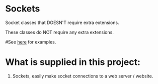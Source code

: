 # Sockets
Socket classes that DOESN'T require extra extensions.


These classes do NOT require any extra extensions.

#See [here](https://github.com/applqpak/Sockets/examples.md) for examples.

# What is supplied in this project:

1. Sockets, easily make socket connections to a web server / website.
